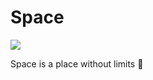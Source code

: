 # Space

![](https://unsplash.com/photos/V4ZksNimxLk/download?ixid=M3wxMjA3fDB8MXxhbGx8NDR8fHx8fHwyfHwxNzAwNjU3NTc0fA)

Space is a place without limits 🚀
